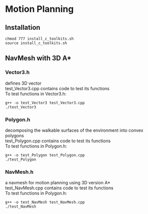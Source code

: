# Motion Planning
## Installation
```
chmod 777 install_c_toolkits.sh
source install_c_toolkits.sh
```


## NavMesh with 3D A*
### Vector3.h
defines 3D vector <br>
test_Vector3.cpp contains code to test its functions <br>
To test functions in Vector3.h:
```
g++ -o test_Vector3 test_Vector3.cpp
./test_Vector3
```

### Polygon.h
decomposing the walkable surfaces of the environment into convex polygons <br>
test_Polygon.cpp contains code to test its functions <br>
To test functions in Polygon.h:
```
g++ -o test_Polygon test_Polygon.cpp
./test_Polygon
```

### NavMesh.h
a navmesh for motion planning using 3D version A* <br>
test_NavMesh.cpp contains code to test its functions <br>
To test functions in Polygon.h:
```
g++ -o test_NavMesh test_NavMesh.cpp
./test_NavMesh
```
